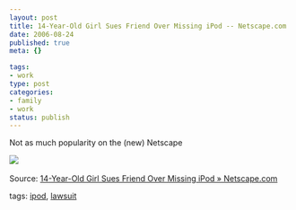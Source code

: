```yaml
--- 
layout: post
title: 14-Year-Old Girl Sues Friend Over Missing iPod -- Netscape.com
date: 2006-08-24
published: true
meta: {}

tags: 
- work
type: post
categories: 
- family
- work
status: publish
---
```



Not as much popularity on the (new) Netscape



[![](http://blog.andyeick.com/content/binary/WindowsLiveWriter/14YearOldGirlSuesFriendOverMissingiP.com_1447F/netscape_thumb6.gif)](http://blog.andyeick.com/content/binary/WindowsLiveWriter/14YearOldGirlSuesFriendOverMissingiP.com_1447F/netscape8.gif) 



Source: [14-Year-Old Girl Sues Friend Over Missing iPod » Netscape.com](http://tech.netscape.com/story/2006/08/23/14-year-old-girl-sues-friend-over-missing-ipod/)



tags: [ipod](http://technorati.com/tag/ipod), [lawsuit ](http://technorati.com/tag/lawsuit)

